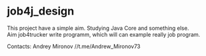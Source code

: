 # job4j_design
This project have a simple aim.
Studying Java Core and something else.
Aim  job4trucker write programm, which will can example really job program.


Contacts:
Andrey Mironov
//t.me/Andrew_Mironov73
